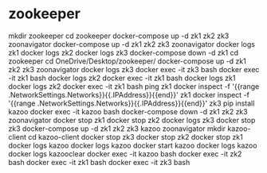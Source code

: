 # zookeeper
mkdir zookeeper
cd zookeeper
docker-compose up -d zk1 zk2 zk3 zoonavigator
docker-compose up -d zk1 zk2 zk3 zoonavigator
docker logs zk1
docker logs zk2
docker logs zk3
docker-compose down -d zk1
cd zookeeper
cd OneDrive/Desktop/zookeeper/
docker-compose up -d zk1 zk2 zk3 zoonavigator
docker logs zk3
docker exec -it zk3 bash
docker exec -it zk1 bash
docker logs zk2
docker exec -it zk1 bash
docker logs zk1
docker logs zk2
docker exec -it zk1 bash
ping zk1
docker inspect -f '{{range .NetworkSettings.Networks}}{{.IPAddress}}{{end}}' zk1
docker inspect -f '{{range .NetworkSettings.Networks}}{{.IPAddress}}{{end}}' zk3
pip install kazoo
docker exec -it kazoo bash
docker-compose down -d zk1 zk2 zk3 zoonavigator
docker stop zk1
docker stop zk2
docker logs zk3
docker stop zk3
docker-compose up -d zk1 zk2 zk3 kazoo zoonavigator
mkdir kazoo-client
cd kazoo-client
docker stop zk3
docker stop zk2
docker stop zk1
docker logs kazoo
docker logs kazoo
docker start kazoo
docker logs kazoo
docker logs kazooclear
docker exec -it kazoo bash
docker exec -it zk2 bash
docker exec -it zk1 bash
docker exec -it zk3 bash
